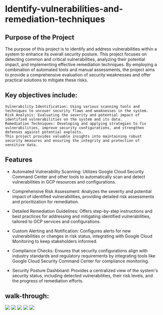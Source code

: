 # Identify-vulnerabilities-and-remediation-techniques


## Purpose of the Project

The purpose of this project is to identify and address vulnerabilities within a system to enhance its overall security posture. This project focuses on detecting common and critical vulnerabilities, analyzing their potential impact, and implementing effective remediation techniques. By employing a combination of automated tools and manual assessments, the project aims to provide a comprehensive evaluation of security weaknesses and offer practical solutions to mitigate these risks.

## Key objectives include:

    Vulnerability Identification: Using various scanning tools and techniques to uncover security flaws and weaknesses in the system.
    Risk Analysis: Evaluating the severity and potential impact of identified vulnerabilities on the system and its data.
    Remediation Techniques: Developing and applying strategies to fix vulnerabilities, improve security configurations, and strengthen defenses against potential exploits.
    This project provides valuable insights into maintaining robust security measures and ensuring the integrity and protection of sensitive data.
    
## Features

- Automated Vulnerability Scanning: Utilizes Google Cloud Security Command Center and other tools to automatically scan and detect vulnerabilities in GCP resources and configurations.

- Comprehensive Risk Assessment: Analyzes the severity and potential impact of identified vulnerabilities, providing detailed risk assessments and prioritization for remediation.

- Detailed Remediation Guidelines: Offers step-by-step instructions and best practices for addressing and mitigating identified vulnerabilities, tailored to GCP services and configurations.

- Custom Alerting and Notification: Configures alerts for new vulnerabilities or changes in risk status, integrating with Google Cloud Monitoring to keep stakeholders informed.

- Compliance Checks: Ensures that security configurations align with industry standards and regulatory requirements by integrating tools like Google Cloud Security Command Center for compliance monitoring.

- Security Posture Dashboard: Provides a centralized view of the system's security status, including detected vulnerabilities, their risk levels, and the progress of remediation efforts.

## walk-through:
<img src="https://imgur.com/2nJJHPR.png">
<img src="https://imgur.com/n6c8xT9.png">
<img src="https://imgur.com/YFsmLEd.png">
<img src="https://imgur.com/TS8MoSC.png">
<img src="https://imgur.com/JA2IFWP.png">
